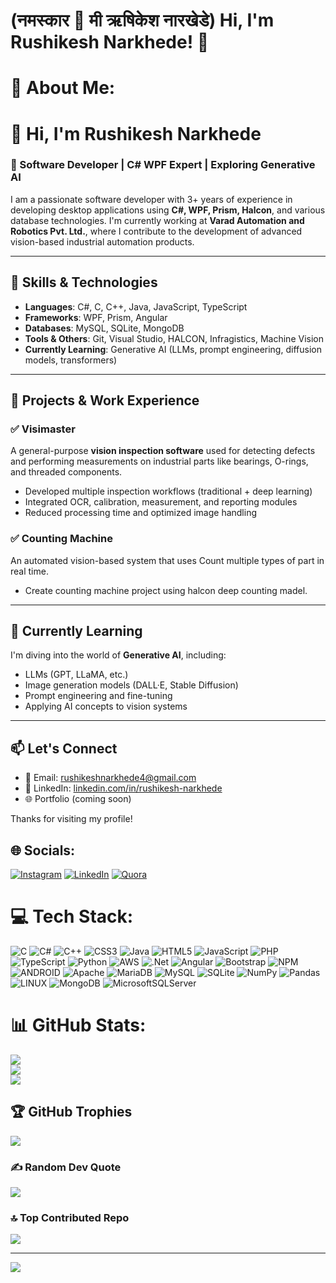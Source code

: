 # (नमस्कार 🙏 मी ऋषिकेश नारखेडे) Hi, I'm Rushikesh Narkhede! 👋
# 💫 About Me:
# 👋 Hi, I'm Rushikesh Narkhede

### 💼 Software Developer | C# WPF Expert | Exploring Generative AI

I am a passionate software developer with 3+ years of experience in developing desktop applications using **C#, WPF, Prism, Halcon**, and various database technologies. I'm currently working at **Varad Automation and Robotics Pvt. Ltd.**, where I contribute to the development of advanced vision-based industrial automation products.

---

## 🧠 Skills & Technologies

- **Languages**: C#, C, C++, Java, JavaScript, TypeScript
- **Frameworks**: WPF, Prism, Angular
- **Databases**: MySQL, SQLite, MongoDB
- **Tools & Others**: Git, Visual Studio, HALCON, Infragistics, Machine Vision
- **Currently Learning**: Generative AI (LLMs, prompt engineering, diffusion models, transformers)

---

## 🔧 Projects & Work Experience

### ✅ **Visimaster**
A general-purpose **vision inspection software** used for detecting defects and performing measurements on industrial parts like bearings, O-rings, and threaded components.

- Developed multiple inspection workflows (traditional + deep learning)
- Integrated OCR, calibration, measurement, and reporting modules
- Reduced processing time and optimized image handling

### ✅ **Counting Machine**
An automated vision-based system that uses Count multiple types of part in real time.
- Create counting machine project using halcon deep counting madel.

---

## 🌱 Currently Learning

I'm diving into the world of **Generative AI**, including:
- LLMs (GPT, LLaMA, etc.)
- Image generation models (DALL·E, Stable Diffusion)
- Prompt engineering and fine-tuning
- Applying AI concepts to vision systems

---

## 📫 Let's Connect

- 📧 Email: rushikeshnarkhede4@gmail.com
- 💼 LinkedIn: [linkedin.com/in/rushikesh-narkhede]([https://www.linkedin.com/in/rushikesh-narkhede](https://www.linkedin.com/in/rushikeshnarkhede/))
- 🌐 Portfolio (coming soon)

Thanks for visiting my profile!




## 🌐 Socials:
[![Instagram](https://img.shields.io/badge/Instagram-%23E4405F.svg?logo=Instagram&logoColor=white)](https://instagram.com/rushikesh_narkhede_patil1998) [![LinkedIn](https://img.shields.io/badge/LinkedIn-%230077B5.svg?logo=linkedin&logoColor=white)](https://linkedin.com/in/rushikesh-narkhede-96aa5712b) [![Quora](https://img.shields.io/badge/Quora-%23B92B27.svg?logo=Quora&logoColor=white)](https://quora.com/profile/Rushikesh-Narkhede-4?ch=10&share=1d157cae&srid=u5eHCN) 

# 💻 Tech Stack:
![C](https://img.shields.io/badge/c-%2300599C.svg?style=for-the-badge&logo=c&logoColor=white) ![C#](https://img.shields.io/badge/c%23-%23239120.svg?style=for-the-badge&logo=c-sharp&logoColor=white) ![C++](https://img.shields.io/badge/c++-%2300599C.svg?style=for-the-badge&logo=c%2B%2B&logoColor=white) ![CSS3](https://img.shields.io/badge/css3-%231572B6.svg?style=for-the-badge&logo=css3&logoColor=white) ![Java](https://img.shields.io/badge/java-%23ED8B00.svg?style=for-the-badge&logo=java&logoColor=white) ![HTML5](https://img.shields.io/badge/html5-%23E34F26.svg?style=for-the-badge&logo=html5&logoColor=white) ![JavaScript](https://img.shields.io/badge/javascript-%23323330.svg?style=for-the-badge&logo=javascript&logoColor=%23F7DF1E) ![PHP](https://img.shields.io/badge/php-%23777BB4.svg?style=for-the-badge&logo=php&logoColor=white) ![TypeScript](https://img.shields.io/badge/typescript-%23007ACC.svg?style=for-the-badge&logo=typescript&logoColor=white) ![Python](https://img.shields.io/badge/python-3670A0?style=for-the-badge&logo=python&logoColor=ffdd54) ![AWS](https://img.shields.io/badge/AWS-%23FF9900.svg?style=for-the-badge&logo=amazon-aws&logoColor=white) ![.Net](https://img.shields.io/badge/.NET-5C2D91?style=for-the-badge&logo=.net&logoColor=white) ![Angular](https://img.shields.io/badge/angular-%23DD0031.svg?style=for-the-badge&logo=angular&logoColor=white) ![Bootstrap](https://img.shields.io/badge/bootstrap-%23563D7C.svg?style=for-the-badge&logo=bootstrap&logoColor=white) ![NPM](https://img.shields.io/badge/NPM-%23000000.svg?style=for-the-badge&logo=npm&logoColor=white) ![ANDROID](https://img.shields.io/badge/android-%2320232a.svg?style=for-the-badge&logo=android&logoColor=%a4c639) ![Apache](https://img.shields.io/badge/apache-%23D42029.svg?style=for-the-badge&logo=apache&logoColor=white) ![MariaDB](https://img.shields.io/badge/MariaDB-003545?style=for-the-badge&logo=mariadb&logoColor=white) ![MySQL](https://img.shields.io/badge/mysql-%2300f.svg?style=for-the-badge&logo=mysql&logoColor=white) ![SQLite](https://img.shields.io/badge/sqlite-%2307405e.svg?style=for-the-badge&logo=sqlite&logoColor=white) ![NumPy](https://img.shields.io/badge/numpy-%23013243.svg?style=for-the-badge&logo=numpy&logoColor=white) ![Pandas](https://img.shields.io/badge/pandas-%23150458.svg?style=for-the-badge&logo=pandas&logoColor=white) ![LINUX](https://img.shields.io/badge/Linux-FCC624?style=for-the-badge&logo=linux&logoColor=black) ![MongoDB](https://img.shields.io/badge/MongoDB-%234ea94b.svg?style=for-the-badge&logo=mongodb&logoColor=white) ![MicrosoftSQLServer](https://img.shields.io/badge/Microsoft%20SQL%20Sever-CC2927?style=for-the-badge&logo=microsoft%20sql%20server&logoColor=white)
# 📊 GitHub Stats:
![](https://github-readme-stats.vercel.app/api?username=RushikeshNarkhedePatil&theme=dark&hide_border=false&include_all_commits=true&count_private=true)<br/>
![](https://github-readme-streak-stats.herokuapp.com/?user=RushikeshNarkhedePatil&theme=dark&hide_border=false)<br/>
![](https://github-readme-stats.vercel.app/api/top-langs/?username=RushikeshNarkhedePatil&theme=dark&hide_border=false&include_all_commits=true&count_private=true&layout=compact)

## 🏆 GitHub Trophies
![](https://github-profile-trophy.vercel.app/?username=RushikeshNarkhedePatil&theme=radical&no-frame=false&no-bg=false&margin-w=4)

### ✍️ Random Dev Quote
![](https://quotes-github-readme.vercel.app/api?type=horizontal&theme=radical)

### 🔝 Top Contributed Repo
![](https://github-contributor-stats.vercel.app/api?username=RushikeshNarkhedePatil&limit=5&theme=radical&combine_all_yearly_contributions=true)

---
[![](https://visitcount.itsvg.in/api?id=RushikeshNarkhedePatil&icon=0&color=0)](https://visitcount.itsvg.in)

  
<!-- Proudly created with GPRM ( https://gprm.itsvg.in ) -->
